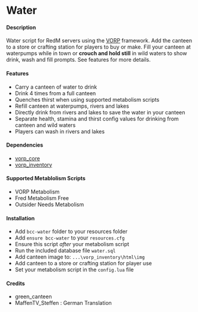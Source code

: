 # Water

#### Description
Water script for RedM servers using the [VORP](https://github.com/VORPCORE) framework.
Add the canteen to a store or crafting station for players to buy or make. Fill your canteen at waterpumps while in town or **crouch and hold still** in wild waters to show drink, wash and fill prompts. See features for more details.

#### Features
- Carry a canteen of water to drink
- Drink 4 times from a full canteen
- Quenches thirst when using supported metabolism scripts
- Refill canteen at waterpumps, rivers and lakes
- Directly drink from rivers and lakes to save the water in your canteen
- Separate health, stamina and thirst config values for drinking from canteen and wild waters
- Players can wash in rivers and lakes

#### Dependencies
- [vorp_core](https://github.com/VORPCORE/vorp-core-lua)
- [vorp_inventory](https://github.com/VORPCORE/vorp_inventory-lua)

#### Supported Metablolism Scripts
- VORP Metabolism
- Fred Metabolism Free
- Outsider Needs Metabolism

#### Installation
- Add `bcc-water` folder to your resources folder
- Add `ensure bcc-water` to your `resources.cfg`
- Ensure this script *after* your metabolism script
- Run the included database file `water.sql`
- Add canteen image to: `...\vorp_inventory\html\img`
- Add canteen to a store or crafting station for player use
- Set your metabolism script in the `config.lua` file

#### Credits
- green_canteen
- MaffenTV_Steffen : German Translation
